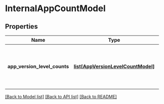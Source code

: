 # InternalAppCountModel

## Properties
Name | Type | Description | Notes
------------ | ------------- | ------------- | -------------
**app_version_level_counts** | [**list[AppVersionLevelCountModel]**](AppVersionLevelCountModel.md) | The list of installation count information for all the versions of the app | [optional] 

[[Back to Model list]](../README.md#documentation-for-models) [[Back to API list]](../README.md#documentation-for-api-endpoints) [[Back to README]](../README.md)


